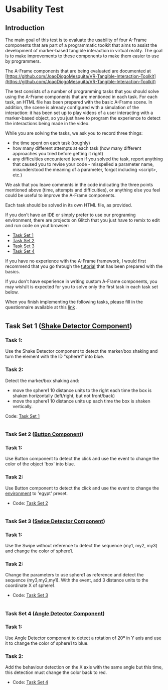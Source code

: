 # Usability Test

  
  
## Introduction
The main goal of this test is to evaluate the usability of four A-Frame components that are part of a programmatic toolkit that aims to assist the development of marker-based tangible interaction in virtual reality. The goal is to make improvements to these components to make them easier to use by programmers.

The A-Frame components that are being evaluated are documented at [https://github.com/JoaoDiogoMesquita/VR-Tangible-Interaction-Toolkit](https://github.com/JoaoDiogoMesquita/VR-Tangible-Interaction-Toolkit)

The test consists of a number of programming tasks that you should solve using the A-Frame components that are mentioned in each task. For each task, an HTML file has been prepared with the basic A-Frame scene. In addition, the scene is already configured with a simulation of the interaction: it has been set up to play videos of a user interacting with a marker-based object, so you just have to program the experience to detect the interactions being made in the video. 

While you are solving the tasks, we ask you to record three things:
- the time spent on each task (roughly)
- how many different attempts at each task (how many different approaches you tried before getting it right) 
- any difficulties encountered (even if you solved the task, report anything that caused you to revise your code - misspelled a parameter name, misunderstood the meaning of a parameter, forgot including &lt;script&gt;, etc.)

We ask that you leave comments in the code indicating the three points mentioned above (time, attempts and difficulties), or anything else you feel could be useful to improve the A-Frame components.

Each task should be solved in its own HTML file, as provided.

If you don't have an IDE or simply prefer to use our programing environment, there are projects on Glitch that you just have to remix to edit and run code on yout browser:
- [Task Set 1](https://glitch.com/edit/#!/placid-fork-dry)
- [Task Set 2](https://glitch.com/edit/#!/sun-maddening-outrigger)
- [Task Set 3](https://glitch.com/edit/#!/fire-telling-steel)
- [Task Set 4](https://glitch.com/edit/#!/fluffy-likeable-rutabaga)


If you have no experience with the A-Frame framework, I would first recommend that you go through the [tutorial](Tutorial.md) that has been prepared with the basics.

If you don't have experience in writing custom A-Frame components, you may wish/it is expected for you to solve only the first task in each task set below.

When you finish implementing the following tasks, please fill in the questionnaire available at this [link](https://docs.google.com/forms/d/e/1FAIpQLSdms9-KCEabZDyMNZmS4afQf8D_5sfwgyNIqRmgVggeELDwMQ/viewform?usp=sf_link) . 


#
## Task Set 1 ([Shake Detector Component](https://github.com/JoaoDiogoMesquita/VR-Tangible-Interaction-Toolkit/tree/master/Shake%20detector))

### Task 1:

Use the Shake Detector component to detect the marker/box shaking and turn the element with the ID "sphere1" into blue.

### Task 2:
Detect the marker/box shaking and:
 * move the sphere1 10 distance units to the right each time the box is shaken horizontally (left/right, but not front/back)
 * move the sphere1 10 distance units up each time the box is shaken vertically.

Code: [Task Set 1](https://glitch.com/edit/#!/placid-fork-dry)


#
### Task Set 2 ([Button Component](https://github.com/JoaoDiogoMesquita/VR-Tangible-Interaction-Toolkit/tree/master/Button))

### Task 1:
Use Button component to detect the click and use the event to change the color of the object 'box' into blue.

### Task 2:
Use Button component to detect the click and use the event to change the [environment](https://www.npmjs.com/package/aframe-environment-component) to 'egypt' preset.


- Code: [Task Set 2](https://glitch.com/edit/#!/sun-maddening-outrigger)
#
### Task Set 3 ([Swipe Detector Component](https://github.com/JoaoDiogoMesquita/VR-Tangible-Interaction-Toolkit/tree/master/Swipe))

### Task 1:
Use the Swipe without reference to detect the sequence (my1, my2, my3) and change the color of sphere1.

### Task 2:
Change the parameters to use sphere1 as reference and detect the sequence (my3,my2,my1). With the event, add 3 distance units to the coordinate X of sphere1. 

- Code: [Task Set 3](https://glitch.com/edit/#!/fire-telling-steel)

#
### Task Set 4 ([Angle Detector Component](https://github.com/JoaoDiogoMesquita/VR-Tangible-Interaction-Toolkit/tree/master/Angle%20detector))

### Task 1:
Use Angle Detector component to detect a rotation of 20º in Y axis and use it to change the color of sphere1 to blue.

### Task 2:
Add the behaviour detection on the X axis with the same angle but this time, this detection must change the color back to red.

- Code: [Task Set 4](https://glitch.com/edit/#!/fluffy-likeable-rutabaga)